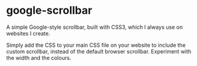 google-scrollbar
===============

A simple Google-style scrollbar, built with CSS3, which I always use on websites I create.

Simply add the CSS to your main CSS file on your website to include the custom scrollbar, instead of the default browser scrollbar. Experiment with the width and the colours.
